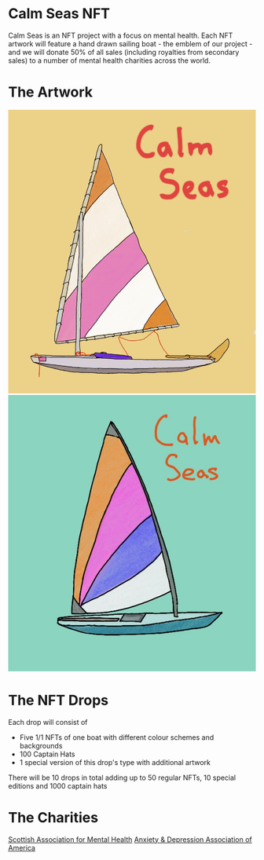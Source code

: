 # Calm Seas NFT
Calm Seas is an NFT project with a focus on mental health. Each NFT artwork will feature a hand drawn sailing boat - the emblem of our project - and we will donate 50% of all sales (including royalties from secondary sales) to a number of mental health charities across the world.

# The Artwork
![Proto 1](Images/Proto-1.jpg)
![Proto 2](Images/Proto-2.jpg)

# The NFT Drops
Each drop will consist of
- Five 1/1 NFTs of one boat with different colour schemes and backgrounds
- 100 Captain Hats
- 1 special version of this drop's type with additional artwork

There will be 10 drops in total adding up to 50 regular NFTs, 10 special editions and 1000 captain hats

# The Charities
[Scottish Association for Mental Health](https://www.samh.org.uk/)
[Anxiety & Depression Association of America](https://donate.adaa.org/)


